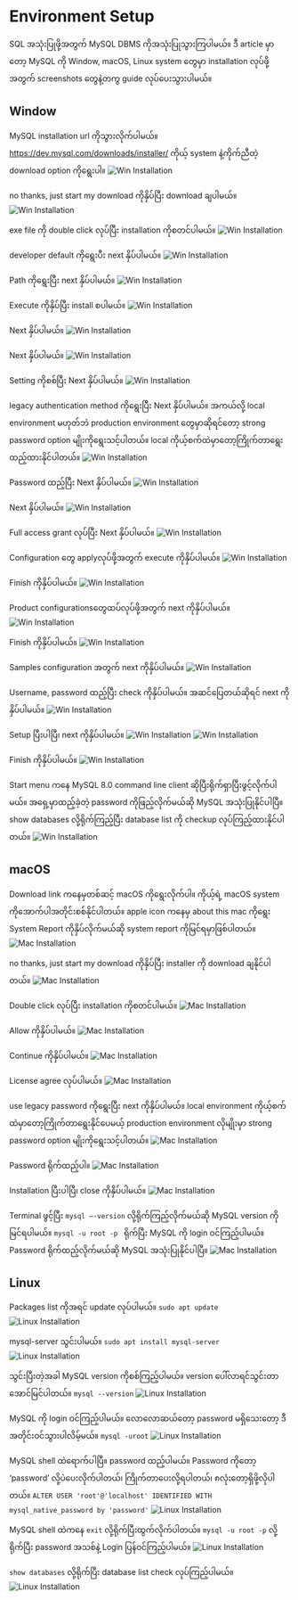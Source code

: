 # Environment Setup
SQL အသုံးပြုဖို့အတွက် MySQL DBMS ကိုအသုံးပြုသွားကြပါမယ်။ 
ဒီ article မှာတော့ MySQL ကို Window, macOS, Linux system တွေမှာ installation လုပ်ဖို့အတွက် 
screenshots တွေနဲ့တကွ guide လုပ်ပေးသွားပါမယ်။

## Window
MySQL installation url ကိုသွားလိုက်ပါမယ်။
https://dev.mysql.com/downloads/installer/
ကိုယ့် system နဲ့ကိုက်ညီတဲ့ download option ကိုရွေးပါ။
![Win Installation](https://raw.githubusercontent.com/HlaingTinHtun/SQL-101/main/assets/win/window1.png)

no thanks, just start my download ကိုနှိပ်ပြီး download ချပါမယ်။
![Win Installation](https://raw.githubusercontent.com/HlaingTinHtun/SQL-101/main/assets/win/window2.PNG)

exe file ကို double click လုပ်ပြီး installation ကိုစတင်ပါမယ်။
![Win Installation](https://raw.githubusercontent.com/HlaingTinHtun/SQL-101/main/assets/win/window3.PNG)

developer default ကိုရွေးပီး next နှိပ်ပါမယ်။
![Win Installation](https://raw.githubusercontent.com/HlaingTinHtun/SQL-101/main/assets/win/window4.png)

Path ကိုရွေးပြီး next နှိပ်ပါမယ်။
![Win Installation](https://raw.githubusercontent.com/HlaingTinHtun/SQL-101/main/assets/win/window5.png)

Execute ကိုနှိပ်ပြီး install စပါမယ်။
![Win Installation](https://raw.githubusercontent.com/HlaingTinHtun/SQL-101/main/assets/win/window6.png)

Next နှိပ်ပါမယ်။
![Win Installation](https://raw.githubusercontent.com/HlaingTinHtun/SQL-101/main/assets/win/window7.png)

Next နှိပ်ပါမယ်။
![Win Installation](https://raw.githubusercontent.com/HlaingTinHtun/SQL-101/main/assets/win/window8.png)

Setting ကိုစစ်ပြီး Next နှိပ်ပါမယ်။
![Win Installation](https://raw.githubusercontent.com/HlaingTinHtun/SQL-101/main/assets/win/window9.png)

legacy authentication method ကိုရွေးပြီး Next နှိပ်ပါမယ်။ အကယ်လို့ local environment မဟုတ်ဘဲ production environment တွေမှာဆိုရင်တော့ strong password option မျိုးကိုရွေးသင့်ပါတယ်။ local ကိုယ့်စက်ထဲမှာတော့ကြိုက်တာရွေးထည့်ထားနိုင်ပါတယ်။
![Win Installation](https://raw.githubusercontent.com/HlaingTinHtun/SQL-101/main/assets/win/window10.png)

Password ထည့်ပြီး Next နှိပ်ပါမယ်။
![Win Installation](https://raw.githubusercontent.com/HlaingTinHtun/SQL-101/main/assets/win/window11.png)

Next နှိပ်ပါမယ်။
![Win Installation](https://raw.githubusercontent.com/HlaingTinHtun/SQL-101/main/assets/win/window12.png)

Full access grant လုပ်ပြီး Next နှိပ်ပါမယ်။
![Win Installation](https://raw.githubusercontent.com/HlaingTinHtun/SQL-101/main/assets/win/window13.png)

Configuration တွေ applyလုပ်ဖို့အတွက် execute ကိုနှိပ်ပါမယ်။
![Win Installation](https://raw.githubusercontent.com/HlaingTinHtun/SQL-101/main/assets/win/window14.png)

Finish ကိုနှိပ်ပါမယ်။
![Win Installation](https://raw.githubusercontent.com/HlaingTinHtun/SQL-101/main/assets/win/window15.png)

Product configurationsတွေထပ်လုပ်ဖို့အတွက် next ကိုနှိပ်ပါမယ်။
![Win Installation](https://raw.githubusercontent.com/HlaingTinHtun/SQL-101/main/assets/win/window16.png)

Finish ကိုနှိပ်ပါမယ်။
![Win Installation](https://raw.githubusercontent.com/HlaingTinHtun/SQL-101/main/assets/win/window17.png)

Samples configuration အတွက် next ကိုနှိပ်ပါမယ်။
![Win Installation](https://raw.githubusercontent.com/HlaingTinHtun/SQL-101/main/assets/win/window18.png)

Username, password ထည့်ပြီး check ကိုနှိပ်ပါမယ်။ အဆင်ပြေတယ်ဆိုရင် next ကိုနှိပ်ပါမယ်။
![Win Installation](https://raw.githubusercontent.com/HlaingTinHtun/SQL-101/main/assets/win/window19.png)

Setup ပြီးပါပြီ၊ next ကိုနှိပ်ပါမယ်။
![Win Installation](https://raw.githubusercontent.com/HlaingTinHtun/SQL-101/main/assets/win/window20.png)
![Win Installation](https://raw.githubusercontent.com/HlaingTinHtun/SQL-101/main/assets/win/window21.png)

Finish ကိုနှိပ်ပါမယ်။
![Win Installation](https://raw.githubusercontent.com/HlaingTinHtun/SQL-101/main/assets/win/window22.png)

Start menu ကနေ MySQL 8.0 command line client ဆိုပြီးရိုက်ရှာပြီးဖွင့်လိုက်ပါမယ်။
အရှေ့မှာထည့်ခဲ့တဲ့ password ကိုဖြည့်လိုက်မယ်ဆို MySQL အသုံးပြုနိုင်ပါပြီ။
show databases လို့ရိုက်ကြည့်ပြီး database list ကို checkup လုပ်ကြည့်ထားနိုင်ပါတယ်။
![Win Installation](https://raw.githubusercontent.com/HlaingTinHtun/SQL-101/main/assets/win/window23.png)


## macOS
Download link ကနေမှတစ်ဆင့် macOS ကိုရွေးလိုက်ပါ။
ကိုယ့်ရဲ့ macOS system ကိုအောက်ပါအတိုင်းစစ်နိုင်ပါတယ်။
apple icon ကနေမှ about this mac ကိုရွေး System Report ကိုနှိပ်လိုက်မယ်ဆို system report ကိုမြင်ရမှာဖြစ်ပါတယ်။
![Mac Installation](https://raw.githubusercontent.com/HlaingTinHtun/SQL-101/main/assets/mac/mac1.png)

no thanks, just start my download ကိုနှိပ်ပြီး installer ကို download ချနိုင်ပါတယ်။
![Mac Installation](https://raw.githubusercontent.com/HlaingTinHtun/SQL-101/main/assets/mac/mac2.png)

Double click လုပ်ပြီး installation ကိုစတင်ပါမယ်။
![Mac Installation](https://raw.githubusercontent.com/HlaingTinHtun/SQL-101/main/assets/mac/mac3.png)

Allow ကိုနှိပ်ပါမယ်။
![Mac Installation](https://raw.githubusercontent.com/HlaingTinHtun/SQL-101/main/assets/mac/mac4.png)

Continue ကိုနှိပ်ပါမယ်။
![Mac Installation](https://raw.githubusercontent.com/HlaingTinHtun/SQL-101/main/assets/mac/mac5.png)

License agree လုပ်ပါမယ်။
![Mac Installation](https://raw.githubusercontent.com/HlaingTinHtun/SQL-101/main/assets/mac/mac6.png)

use legacy password ကိုရွေးပြီး next ကိုနှိပ်ပါမယ်။ local environment ကိုယ့်စက်ထဲမှာတော့ကြိုက်တာရွေးနိုင်ပေမယ့် production environment လိုမျိုးမှာ strong password option မျိုးကိုရွေးသင့်ပါတယ်။
![Mac Installation](https://raw.githubusercontent.com/HlaingTinHtun/SQL-101/main/assets/mac/mac7.png)

Password ရိုက်ထည့်ပါ။
![Mac Installation](https://raw.githubusercontent.com/HlaingTinHtun/SQL-101/main/assets/mac/mac8.png)

Installation ပြီးပါပြီ၊ close ကိုနှိပ်ပါမယ်။
![Mac Installation](https://raw.githubusercontent.com/HlaingTinHtun/SQL-101/main/assets/mac/mac9.png)

Terminal ဖွင့်ပြီး
`mysql –-version`
လို့ရိုက်ကြည့်လိုက်မယ်ဆို MySQL version ကိုမြင်ရပါမယ်။ 
`mysql -u root -p `
ရိုက်ပြီး MySQL ကို login ဝင်ကြည့်ပါမယ်။
Password ရိုက်ထည့်လိုက်မယ်ဆို MySQL အသုံးပြုနိုင်ပါပြီ။
![Mac Installation](https://raw.githubusercontent.com/HlaingTinHtun/SQL-101/main/assets/mac/mac10.png)

## Linux
Packages list ကိုအရင် update လုပ်ပါမယ်။
`sudo apt update`
![Linux Installation](https://raw.githubusercontent.com/HlaingTinHtun/SQL-101/main/assets/linux/linux1.PNG)

mysql-server သွင်းပါမယ်။
`sudo apt install mysql-server`
![Linux Installation](https://raw.githubusercontent.com/HlaingTinHtun/SQL-101/main/assets/linux/linux2.PNG)

သွင်းပြီးတဲ့အခါ MySQL version ကိုစစ်ကြည့်ပါမယ်။ version ပေါ်လာရင်သွင်းတာအောင်မြင်ပါတယ်။
`mysql --version`
![Linux Installation](https://raw.githubusercontent.com/HlaingTinHtun/SQL-101/main/assets/linux/linux3.PNG)


MySQL ကို login ဝင်ကြည့်ပါမယ်။ လောလောဆယ်တော့ password မရှိသေးတော့ ဒီအတိုင်းဝင်သွားပါလိမ့်မယ်။
`mysql -uroot`
![Linux Installation](https://raw.githubusercontent.com/HlaingTinHtun/SQL-101/main/assets/linux/linux4.PNG)

MySQL shell ထဲရောက်ပါပြီ။ password ထည့်ပါမယ်။
Password ကိုတော့ ‘password’ လို့ပဲပေးလိုက်ပါတယ်၊ ကြိုက်တာပေးလို့ရပါတယ်၊ ၈လုံးတော့ရှိဖို့လိုပါတယ်။
`ALTER USER 'root'@'localhost' IDENTIFIED WITH mysql_native_password by 'password'`
![Linux Installation](https://raw.githubusercontent.com/HlaingTinHtun/SQL-101/main/assets/linux/linux5.PNG)

MySQL shell ထဲကနေ `exit` လို့ရိုက်ပြီးထွက်လိုက်ပါတယ်။
`mysql -u root -p`
လို့ရိုက်ပြီး password အသစ်နဲ့ Login ပြန်ဝင်ကြည့်ပါမယ်။
![Linux Installation](https://raw.githubusercontent.com/HlaingTinHtun/SQL-101/main/assets/linux/linux6.PNG)

`show databases` လို့ရိုက်ပြီး database list check လုပ်ကြည့်ပါမယ်။
![Linux Installation](https://raw.githubusercontent.com/HlaingTinHtun/SQL-101/main/assets/linux/linux7.PNG)
